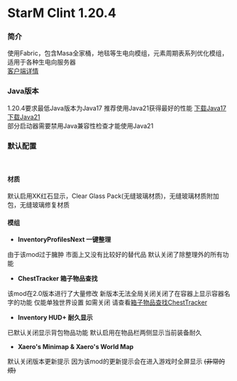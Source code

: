 # StarM Clint 1.20.4 
### 简介
使用Fabric，包含Masa全家桶，地毯等生电向模组，元素周期表系列优化模组，适用于各种生电向服务器<br>
[客户端详情](https://starm.team/#/downloads/mc/clientinfo/1.20.4)

### Java版本

1.20.4要求最低Java版本为Java17 推荐使用Java21获得最好的性能 [下载Java17](https://www.oracle.com/cn/java/technologies/downloads/#java17) [下载Java21](https://www.oracle.com/cn/java/technologies/downloads/#java21) <br> 部分启动器需要禁用Java兼容性检查才能使用Java21

### 默认配置
<br>

#### 材质  

默认启用XK红石显示，Clear Glass Pack(无缝玻璃材质)，无缝玻璃材质附加包，无缝玻璃修复材质

#### 模组

- **InventoryProfilesNext 一键整理**

由于该mod过于臃肿 市面上又没有比较好的替代品 默认关闭了除整理外的所有功能

- **ChestTracker 箱子物品查找**

该mod在2.0版本进行了大量修改 新版本无法全局关闭关闭了在容器上显示容器名字的功能 仅能单独世界设置 如需关闭 请查看[箱子物品查找ChestTracker](../modconfig/ChestTracker.md)

- **Inventory HUD+ 耐久显示**

已默认关闭显示背包物品功能 默认启用在物品栏两侧显示当前装备耐久

- **Xaero's Minimap & Xaero's World Map**

默认关闭版本更新提示 因为该mod的更新提示会在进入游戏时全屏显示 <s>(非常的烦)</s>